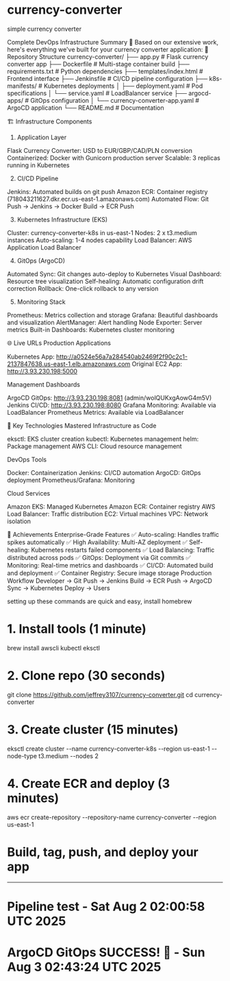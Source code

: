 # currency-converter
simple currency converter

Complete DevOps Infrastructure Summary 🚀
Based on our extensive work, here's everything we've built for your currency converter application:
📁 Repository Structure
currency-converter/
├── app.py                           # Flask currency converter app
├── Dockerfile                       # Multi-stage container build
├── requirements.txt                 # Python dependencies
├── templates/index.html             # Frontend interface
├── Jenkinsfile                      # CI/CD pipeline configuration
├── k8s-manifests/                   # Kubernetes deployments
│   ├── deployment.yaml              # Pod specifications
│   └── service.yaml                 # LoadBalancer service
├── argocd-apps/                     # GitOps configuration
│   └── currency-converter-app.yaml  # ArgoCD application
└── README.md                        # Documentation

🏗️ Infrastructure Components
1. Application Layer

Flask Currency Converter: USD to EUR/GBP/CAD/PLN conversion
Containerized: Docker with Gunicorn production server
Scalable: 3 replicas running in Kubernetes

2. CI/CD Pipeline

Jenkins: Automated builds on git push
Amazon ECR: Container registry (718043211627.dkr.ecr.us-east-1.amazonaws.com)
Automated Flow: Git Push → Jenkins → Docker Build → ECR Push

3. Kubernetes Infrastructure (EKS)

Cluster: currency-converter-k8s in us-east-1
Nodes: 2 x t3.medium instances
Auto-scaling: 1-4 nodes capability
Load Balancer: AWS Application Load Balancer

4. GitOps (ArgoCD)

Automated Sync: Git changes auto-deploy to Kubernetes
Visual Dashboard: Resource tree visualization
Self-healing: Automatic configuration drift correction
Rollback: One-click rollback to any version

5. Monitoring Stack

Prometheus: Metrics collection and storage
Grafana: Beautiful dashboards and visualization
AlertManager: Alert handling
Node Exporter: Server metrics
Built-in Dashboards: Kubernetes cluster monitoring

🌐 Live URLs
Production Applications

Kubernetes App: http://a0524e56a7a284540ab2469f2f90c2c1-2137847638.us-east-1.elb.amazonaws.com
Original EC2 App: http://3.93.230.198:5000

Management Dashboards

ArgoCD GitOps: http://3.93.230.198:8081 (admin/wolQUKxgAowG4m5V)
Jenkins CI/CD: http://3.93.230.198:8080
Grafana Monitoring: Available via LoadBalancer
Prometheus Metrics: Available via LoadBalancer

🔧 Key Technologies Mastered
Infrastructure as Code

eksctl: EKS cluster creation
kubectl: Kubernetes management
helm: Package management
AWS CLI: Cloud resource management

DevOps Tools

Docker: Containerization
Jenkins: CI/CD automation
ArgoCD: GitOps deployment
Prometheus/Grafana: Monitoring

Cloud Services

Amazon EKS: Managed Kubernetes
Amazon ECR: Container registry
AWS Load Balancer: Traffic distribution
EC2: Virtual machines
VPC: Network isolation

🚀 Achievements
Enterprise-Grade Features
✅ Auto-scaling: Handles traffic spikes automatically
✅ High Availability: Multi-AZ deployment
✅ Self-healing: Kubernetes restarts failed components
✅ Load Balancing: Traffic distributed across pods
✅ GitOps: Deployment via Git commits
✅ Monitoring: Real-time metrics and dashboards
✅ CI/CD: Automated build and deployment
✅ Container Registry: Secure image storage
Production Workflow
Developer → Git Push → Jenkins Build → ECR Push → ArgoCD Sync → Kubernetes Deploy → Users

setting up these commands are quick and easy, install homebrew

# 1. Install tools (1 minute)
brew install awscli kubectl eksctl

# 2. Clone repo (30 seconds)
git clone https://github.com/jeffrey3107/currency-converter.git
cd currency-converter

# 3. Create cluster (15 minutes)
eksctl create cluster --name currency-converter-k8s --region us-east-1 --node-type t3.medium --nodes 2

# 4. Create ECR and deploy (3 minutes)
aws ecr create-repository --repository-name currency-converter --region us-east-1
# Build, tag, push, and deploy your app

---

# Pipeline test - Sat Aug  2 02:00:58 UTC 2025
# ArgoCD GitOps SUCCESS! 🎉 - Sun Aug  3 02:43:24 UTC 2025
